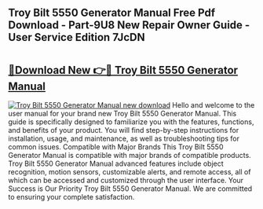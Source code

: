 ## Troy Bilt 5550 Generator Manual Free Pdf Download - Part-9U8 New Repair Owner Guide - User Service Edition 7JcDN

# <h2><a href="http://bc41290.oget.top/?id=Troy+Bilt+5550+Generator+Manual">🔗Download New 👉🔴 Troy Bilt 5550 Generator Manual</a></h2>

[![Troy Bilt 5550 Generator Manual new download](https://i.imgur.com/5g1atiW.png)](http://bc41290.oget.top/?id=Troy+Bilt+5550+Generator+Manual)
Hello and welcome to the user manual for your brand new Troy Bilt 5550 Generator Manual. This guide is specifically designed to familiarize you with the features, functions, and benefits of your product. You will find step-by-step instructions for installation, usage, and maintenance, as well as troubleshooting tips for common issues. Compatible with Major Brands This Troy Bilt 5550 Generator Manual is compatible with major brands of compatible products. Troy Bilt 5550 Generator Manual advanced features include object recognition, motion sensors, customizable alerts, and remote access, all of which can be accessed and customized through the user interface. Your Success is Our Priority Troy Bilt 5550 Generator Manual. We are committed to ensuring your complete satisfaction.
